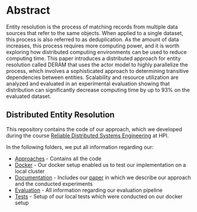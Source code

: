 # Abstract

Entity resolution is the process of matching records from multiple data sources that refer to the same objects. When 
applied to a single dataset, this process is also referred to as deduplication. As the amount of data increases, this 
process requires more computing power, and it is worth exploring how distributed computing environments can be used to 
reduce computing time. This paper introduces a distributed approach for entity resolution called DERAM that uses 
the actor model to highly parallelize the process, which involves a sophisticated approach to determining transitive 
dependencies between entities. Scalability and resource utilization are analyzed and evaluated in an experimental 
evaluation showing that distribution can significantly decrease computing time by up to 93% on the evaluated dataset.

## Distributed Entity Resolution

This repository contains the code of our approach, which we developed during the course 
[Reliable Distributed Systems Engineering](https://hpi.de/naumann/teaching/teaching/ss-19/reliable-distributed-systems-engineering.html)
at HPI. 

In the following folders, we put all information regarding our: 
* [Approaches](approaches/README.md) - Contains all the code
* [Docker](docker/README.md) - Our docker setup enabled us to test our implementation on a local cluster
* [Documentation](documentation/README.md) - Includes our [paper](documentation/RDSE-DERAM-kroschewski-strassenburg.pdf) 
in which we describe our approach and the conducted experiments                                                                                                                          
* [Evaluation](evaluation/README.md) - All information regarding our evaluation pipeline
* [Tests](tests/README.md) - Setup of our local tests which were conducted on our docker setup
